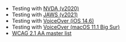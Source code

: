 - Testing with [NVDA (v2020)](https://github.com/canaxess/accessibility-resources/blob/main/NVDA-TESTING.md)
- Testing with [JAWS (v2021)](https://github.com/canaxess/accessibility-resources/blob/main/JAWS-TESTING.md)
- Testing with [VoiceOver (iOS 14.6)](https://github.com/canaxess/accessibility-resources/blob/main/VOICEOVER-TESTING.md)
- Testing with [VoiceOver (macOS 11.1 Big Sur)](https://github.com/canaxess/accessibility-resources/blob/main/VOICEOVER-MACOS-TESTING.md)
- [WCAG 2.1 AA master list](https://canaxess.github.io/accessibility-resources/)
